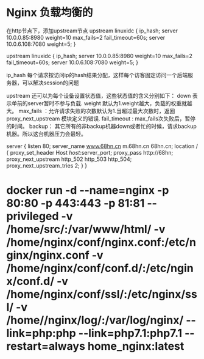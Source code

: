 # Nginx 负载均衡的
在http节点下，添加upstream节点
upstream linuxidc { 
  	ip_hash;
  	server 10.0.0.85:8980 weight=10 max_fails=2 fail_timeout=60s; 
  	server 10.0.6.108:7080 weight=5;
}

upstream linuxidc { 
  	ip_hash;
  	server 10.0.0.85:8980 weight=10 max_fails=2 fail_timeout=60s; 
  	server 10.0.6.108:7080 weight=5;
}

ip_hash 每个请求按访问ip的hash结果分配，这样每个访客固定访问一个后端服务器，可以解决session的问题

upstream 还可以为每个设备设置状态值，这些状态值的含义分别如下：
down 表示单前的server暂时不参与负载.
weight 默认为1.weight越大，负载的权重就越大。
max_fails ：允许请求失败的次数默认为1.当超过最大次数时，返回proxy_next_upstream 模块定义的错误.
fail_timeout : max_fails次失败后，暂停的时间。
backup： 其它所有的非backup机器down或者忙的时候，请求backup机器。所以这台机器压力会最轻。


server {
  listen       80;
  server_name  www.68hn.cn m.68hn.cn 68hn.cn;
  location / {
    proxy_set_header Host $host:$server_port;
    proxy_pass http://68hn;
    proxy_next_upstream http_502 http_503 http_504;
    proxy_next_upstream_tries 2;
  }
}

# docker run -d  --name=nginx -p 80:80 -p 443:443 -p 81:81 --privileged -v /home/src/:/var/www/html/ -v /home/nginx/conf/nginx.conf:/etc/nginx/nginx.conf  -v /home/nginx/conf/conf.d/:/etc/nginx/conf.d/ -v /home/nginx/conf/ssl/:/etc/nginx/ssl/  -v /home//nginx/log/:/var/log/nginx/  --link=php:php --link=php7.1:php7.1 --restart=always home_nginx:latest